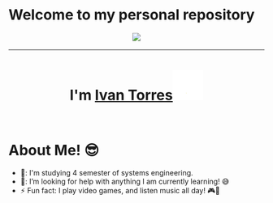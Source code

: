 <h1>Welcome to my personal repository</h1>
<p align="center">
  <img src="https://miro.medium.com/max/2048/1*OohqW5DGh9CQS4hLY5FXzA.png" height="230"/>
</p>
<hr>
<h1 align="center">I'm <a href="https://github.com/Aryagm">Ivan Torres<a><img src="https://github.com/Kathryn-Jie/Kathryn-Jie/blob/main/wave.gif" width="60px"/></h1>
<Br>
<h1>About Me! 😎</h1>

- 🏫: I'm studying 4 semester of systems engineering.
- 🤔: I’m looking for help with anything I am currently learning! 😅
- ⚡  Fun fact: I play video games, and listen music all day! 🎮🎹
